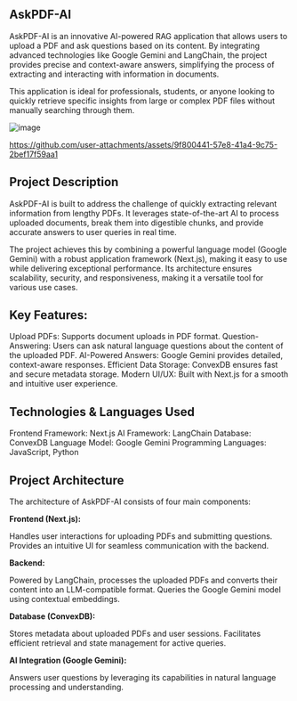## AskPDF-AI


AskPDF-AI is an innovative AI-powered RAG application that allows users to upload a PDF and ask questions based on its content. By integrating advanced technologies like Google Gemini and LangChain, the project provides precise and context-aware answers, simplifying the process of extracting and interacting with information in documents.

This application is ideal for professionals, students, or anyone looking to quickly retrieve specific insights from large or complex PDF files without manually searching through them.

![image](https://github.com/user-attachments/assets/4e2dd5b2-5877-4c21-915d-6e4316eb9434)

https://github.com/user-attachments/assets/9f800441-57e8-41a4-9c75-2bef17f59aa1




## Project Description
AskPDF-AI is built to address the challenge of quickly extracting relevant information from lengthy PDFs. It leverages state-of-the-art AI to process uploaded documents, break them into digestible chunks, and provide accurate answers to user queries in real time.

The project achieves this by combining a powerful language model (Google Gemini) with a robust application framework (Next.js), making it easy to use while delivering exceptional performance. Its architecture ensures scalability, security, and responsiveness, making it a versatile tool for various use cases.

## Key Features:

Upload PDFs: Supports document uploads in PDF format.
Question-Answering: Users can ask natural language questions about the content of the uploaded PDF.
AI-Powered Answers: Google Gemini provides detailed, context-aware responses.
Efficient Data Storage: ConvexDB ensures fast and secure metadata storage.
Modern UI/UX: Built with Next.js for a smooth and intuitive user experience.

## Technologies & Languages Used
Frontend Framework: Next.js
AI Framework: LangChain
Database: ConvexDB
Language Model: Google Gemini
Programming Languages: JavaScript, Python

## Project Architecture
The architecture of AskPDF-AI consists of four main components:

**Frontend (Next.js):**

Handles user interactions for uploading PDFs and submitting questions.
Provides an intuitive UI for seamless communication with the backend.

**Backend:**

Powered by LangChain, processes the uploaded PDFs and converts their content into an LLM-compatible format.
Queries the Google Gemini model using contextual embeddings.

**Database (ConvexDB):**

Stores metadata about uploaded PDFs and user sessions.
Facilitates efficient retrieval and state management for active queries.

**AI Integration (Google Gemini):**

Answers user questions by leveraging its capabilities in natural language processing and understanding.
